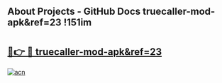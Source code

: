 ## About Projects - GitHub Docs truecaller-mod-apk&ref=23 !151im

# <h2><a href="https://andorid.site?title=truecaller-mod-apk&ref=23&ref=14PRO">🔗👉 🔴 truecaller-mod-apk&ref=23</a></h2>

[![acn](https://github.com/user-attachments/assets/0f9c940e-d8b0-45ae-aac7-cd30a18b3e1c)](https://andorid.site?title=truecaller-mod-apk&ref=23&ref=14PRO)


